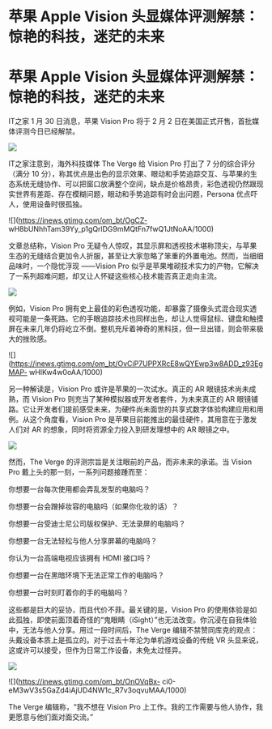 # 苹果 Apple Vision 头显媒体评测解禁：惊艳的科技，迷茫的未来

# 苹果 Apple Vision 头显媒体评测解禁：惊艳的科技，迷茫的未来

IT之家 1 月 30 日消息，苹果 Vision Pro 将于 2 月 2 日在美国正式开售，首批媒体评测今日已经解禁。

![](https://inews.gtimg.com/om_bt/Osx1Il3fKA99zhUPSk2Et9q8j8AzLnviJWf3ww7AOx5z4AA/1000)

IT之家注意到，海外科技媒体 The Verge 给 Vision Pro 打出了 7 分的综合评分（满分 10
分），称其优点是出色的显示效果、眼动和手势追踪交互、与苹果的生态系统无缝协作、可以把窗口放满整个空间，缺点是价格昂贵，彩色透视仍然跟现实世界有差距、存在模糊问题，眼动和手势追踪有时会出问题，Persona
优点吓人，使用设备时很孤独。

![](https://inews.gtimg.com/om_bt/OgCZ-
wH8bUNhhTam39Yy_p1gQrlDG9mMQtFn7fwQ1JtNoAA/1000)

文章总结称，Vision Pro
无疑令人惊叹，其显示屏和透视技术堪称顶尖，与苹果生态的无缝结合更加令人折服，甚至让大家忽略了笨重的外置电池。然而，当细细品味时，一个隐忧浮现
——Vision Pro 似乎是苹果堆砌技术实力的产物，它解决了一系列超难问题，却又让人怀疑这些核心技术能否真正走向主流。

![](https://inews.gtimg.com/om_bt/OlDbi49itIuXKEs1PnMUCdKTkgtPv9MtvOGrXZtmBu10wAA/1000)

例如，Vision Pro
拥有史上最佳的彩色透视功能，却暴露了摄像头式混合现实透视可能是一条死路。它的手眼追踪技术也同样出色，却让人觉得鼠标、键盘和触摸屏在未来几年仍将屹立不倒。整机充斥着神奇的黑科技，但一旦出错，则会带来极大的挫败感。

![](https://inews.gtimg.com/om_bt/OvCiP7UPPXRcE8wQYEwp3w8ADD_z93EgMAP-
wHIKw4w0oAA/1000)

另一种解读是，Vision Pro 或许是苹果的一次试水。真正的 AR 眼镜技术尚未成熟，而 Vision Pro
则充当了某种模拟器或开发者套件，为未来真正的 AR
眼镜铺路。它让开发者们提前感受未来，为硬件尚未面世的共享式数字体验构建应用和用例。从这个角度看，Vision Pro
是苹果目前能推出的最佳硬件，其用意在于激发人们对 AR 的想象，同时将资源全力投入到研发理想中的 AR 眼镜之中。

![](https://inews.gtimg.com/om_bt/O5T_SK6G_Fp2rNUNc9nneKTVPmxsJUahZtw2n-tzma-8gAA/1000)

然而，The Verge 的评测宗旨是关注眼前的产品，而非未来的承诺。当 Vision Pro 戴上头的那一刻，一系列问题接踵而至：

你想要一台每次使用都会弄乱发型的电脑吗？

你想要一台会蹭掉妆容的电脑吗（如果你化妆的话）？

你想要一台受迪士尼公司版权保护、无法录屏的电脑吗？

你想要一台无法轻松与他人分享屏幕的电脑吗？

你认为一台高端电视应该拥有 HDMI 接口吗？

你想要一台在黑暗环境下无法正常工作的电脑吗？

你想要一台时刻盯着你的手的电脑吗？

这些都是巨大的妥协，而且代价不菲。最关键的是，Vision Pro
的使用体验是如此孤独，即使前面顶着奇怪的“鬼眼睛（iSight）”也无法改变。你沉浸在自我体验中，无法与他人分享。用过一段时间后，The Verge
编辑不禁赞同库克的观点：头戴设备本质上是孤立的。对于过去十年沦为单机游戏设备的传统 VR 头显来说，这或许可以接受，但作为日常工作设备，未免太过怪异。

![](https://inews.gtimg.com/om_bt/OX1UM3TJsipD5neHgXiazbcETcmCwno2IbrpjTWIL497EAA/1000)

![](https://inews.gtimg.com/om_bt/OnOVqBx-
ci0-eM3wV3s5GaZd4iAjUD4NW1c_R7v3oqvuMAA/1000)

The Verge 编辑称，“我不想在 Vision Pro 上工作。我的工作需要与他人协作，我更愿意与他们面对面交流。”

